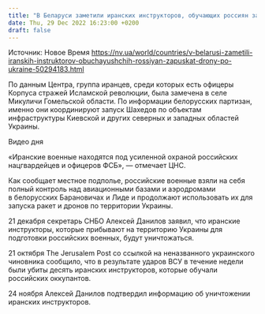 ```yaml
---
title: "В Беларуси заметили иранских инструкторов, обучающих россиян запускать дроны по Украине — Центр нацсопротивления"
date: Thu, 29 Dec 2022 16:23:00 +0200
draft: false
---
```

Источник: Новое Время https://nv.ua/world/countries/v-belarusi-zametili-iranskih-instruktorov-obuchayushchih-rossiyan-zapuskat-drony-po-ukraine-50294183.html


 По данным Центра, группа иранцев, среди которых есть офицеры Корпуса стражей Исламской революции, была замечена в селе Микуличи Гомельской области. По информации белорусских партизан, именно они координируют запуск Шахедов по объектам инфраструктуры Киевской и других северных и западных областей Украины.

 Видео дня   

«Иранские военные находятся под усиленной охраной российских нацгвардейцев и офицеров ФСБ», — отмечает ЦНС.

Как сообщает местное подполье, российские военные взяли на себя полный контроль над авиационными базами и аэродромами в белорусских Барановичах и Лиде и продолжают использовать их для запуска ракет и дронов по территории Украины.

21 декабря секретарь СНБО Алексей Данилов заявил, что иранские инструкторы, которые прибывают на территорию Украины для подготовки российских военных, будут уничтожаться.

21 октября The Jerusalem Post со ссылкой на неназванного украинского чиновника сообщило, что в результате ударов ВСУ в течение недели были убиты десять иранских инструкторов, которые обучали российских оккупантов.

24 ноября Алексей Данилов подтвердил информацию об уничтожении иранских инструкторов.
